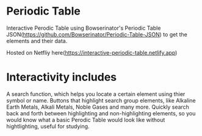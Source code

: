 # Periodic Table

Interactive Perodic Table using Bowserinator's Periodic Table JSON(https://github.com/Bowserinator/Periodic-Table-JSON) to get the elements and their data.

Hosted on Netfliy here(https://interactive-periodic-table.netlify.app)

# Interactivity includes 
A search function, which helps you locate a certain element using thier symbol or name.
Buttons that highlight search group elements, like Alkaline Earth Metals, Alkali Metals, Noble Gases and many more.
Quickly search back and forth between highlighting and non-highlighting elements, so you would know what a basic Perodic Table would look like without hightlighting, useful for studying.




